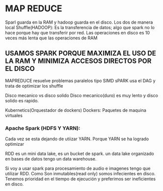 # MAP REDUCE

Sparl guarda en la RAM y hadoop guarda en el disco. Los dos de manera local
Shuffle(HADOOP): Es la transferencia de datos; algo que spark no lo hace porque hay que transferir por red.
Las operaciones en disco es 10 veces más lenta que las operaciones de RAM


## USAMOS SPARK PORQUE MAXIMIZA EL USO DE LA RAM Y MINIMIZA ACCESOS DIRECTOS POR EL DISCO

MAPREDUCE resuelve problemas paralelos tipo SIMD
sPARK usa el DAG y trata de optimizar los shuffle


Disco mecanico vs disco solido
Disco mecanico(duro) es muy lento y disco solido es rapido.

Kubernetics(Orquestador de dockers)
Dockers: Paquetes de maquina virtuales


### Apache Spark (HDFS Y YARN):
Cada vez se esta dejando de utiizar YARN. Porque YARN se ha logrado optimizar


RDD es un mini data lake, es un bucket de spark.
un data lake organizado en bases de datos tengo un data warehouse.

Si voy a usar spark para procesamiento de audio e imagenes tengo que utilizar RDD.
Como Son inmutables(read only) somos infecientes en disco.
Tenemos prioridad en el tiempo de ejecución y preferimos ser ineficientes en disco.
